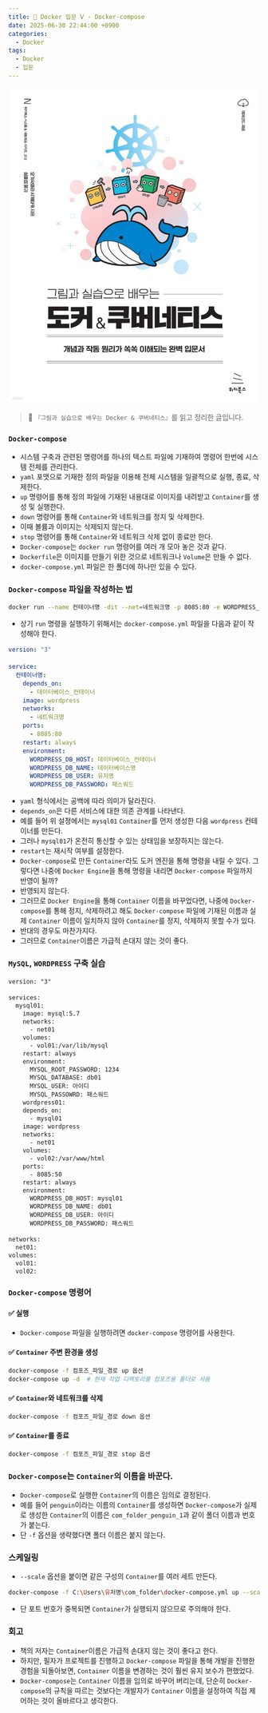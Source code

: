 ```yaml
---
title: 🐋 Docker 입문 Ⅴ - Docker-compose
date: 2025-06-30 22:44:00 +0900
categories:
  - Docker
tags:
  - Docker
  - 입문
---
```


![](/assets/image/Pasted%20image%2020250529002434.png)
> 📘 `『그림과 실습으로 배우는 Docker & 쿠버네티스』`를 읽고 정리한 글입니다.

### `Docker-compose`
- 시스템 구축과 관련된 명령어를 하나의 텍스트 파일에 기재하여 명령어 한번에 시스템 전체를 관리한다.
- `yaml` 포맷으로 기재한 정의 파일을 이용해 전체 시스템을 일괄적으로 실행, 종료, 삭제한다.
- `up` 명령어를 통해 정의 파일에 기재된 내용대로 이미지를 내려받고 `Container`를 생성 및 실행한다.
- `down` 명령어를 통해 `Container`와 네트워크를 정지 및 삭제한다. 
- 이때 볼륨과 이미지는 삭제되지 않는다.
- `stop` 명령어를 통해 `Container`와 네트워크 삭제 없이 종료만 한다.
- `Docker-compose`는 `docker run` 명령어를 여러 개 모아 놓은 것과 같다.
- `Dockerfile`은 이미지를 만들기 위한 것으로 네트워크나 `Volume`은 만들 수 없다.  
- `docker-compose.yml` 파일은 한 폴더에 하나만 있을 수 있다.


### `Docker-compose` 파일을 작성하는 법
```bash
docker run --name 컨테이너명 -dit --net=네트워크명 -p 8085:80 -e WORDPRESS_DB_HOST=데이터베이스_호스트 -e WORDPRESS_DB_NAME=데이터베이스명 -e WORDPRESS_DB_USER=유저명 -e WORDPRESS_DB_PASSWORD=패스워드 wordpress
```
- 상기 `run` 명령을 실행하기 위해서는 `docker-compose.yml` 파일을 다음과 같이 작성해야 한다.

```yml
version: "3"

service:
  컨테이너명:
    depends_on:
      - 데이터베이스_컨테이너
    image: wordpress
    networks:
      - 네트워크명
    ports:
      - 8085:80
    restart: always
    environment:
      WORDPRESS_DB_HOST: 데이터베이스_컨테이너
      WORDPRESS_DB_NAME: 데이터베이스명
      WORDPRESS_DB_USER: 유저명
      WORDPRESS_DB_PASSWORD: 패스워드
```
- `yaml` 형식에서는 공백에 따라 의미가 달라진다.
- `depends_on`은 다른 서비스에 대한 의존 관계를 나타낸다. 
- 예를 들어 위 설정에서는 `mysql01` `Container`를 먼저 생성한 다음 `wordpress` 컨테이너를 만든다.
- 그러나 `mysql01`가 온전히 통신할 수 있는 상태임을 보장하지는 않는다.
- `restart`는 재시작 여부를 설정한다.
- `Docker-compose`로 만든 `Container`라도 도커 엔진을 통해 명령을 내릴 수 있다. 그렇다면 나중에 `Docker Engine`을 통해 명령을 내리면 `Docker-compose` 파일까지 반영이 될까?
- 반영되지 않는다. 
- 그러므로 `Docker Engine`을 통해 `Container` 이름을 바꾸었다면, 나중에 `Docker-compose`를 통해 정지, 삭제하려고 해도 `Docker-compose` 파일에 기재된 이름과 실제 `Container` 이름이 일치하지 않아 `Container`를 정지, 삭제하지 못할 수가 있다. 
- 반대의 경우도 마찬가지다.
- 그러므로 `Container`이름은 가급적 손대지 않는 것이 좋다.


### `MySQL`, `WORDPRESS` 구축 실습

```null
version: "3"

services:
  mysql01:
    image: mysql:5.7
    networks:
      - net01
    volumes:
      - vol01:/var/lib/mysql
    restart: always
    environment:
      MYSQL_ROOT_PASSWORD: 1234
      MYSQL_DATABASE: db01
      MYSQL_USER: 아이디
      MYSQL_PASSOWRD: 패스워드
    wordpress01:
    depends_on:
      - mysql01
    image: wordpress
    networks:
      - net01
    volumes:
      - vol02:/var/www/html
    ports:
      - 8085:50
    restart: always
    environment:
      WORDPRESS_DB_HOST: mysql01
      WORDPRESS_DB_NAME: db01
      WORDPRESS_DB_USER: 아이디
      WORDPRESS_DB_PASSWORD: 패스워드

networks:
  net01:
volumes:
  vol01:
  vol02:
```


### `Docker-compose` 명령어
#### ✅ 실행
- `Docker-compose` 파일을 실행하려면 `docker-compose` 명령어를 사용한다.

#### ✅ `Container` 주변 환경을 생성

```bash
docker-compose -f 컴포즈_파일_경로 up 옵션
docker-compose up -d  # 현재 작업 디렉토리를 컴포즈용 폴더로 사용
```

####  ✅ `Container`와 네트워크를 삭제

```bash
docker-compose -f 컴포즈_파일_경로 down 옵션
```

#### ✅ `Container`를 종료

```bash
docker-compose -f 컴포즈_파일_경로 stop 옵션
```


### `Docker-compose`는 `Container`의 이름을 바꾼다.
- `Docker-compose`로 실행한 `Container`의 이름은 임의로 결정된다.
- 예를 들어 `penguin`이라는 이름의 `Container`를 생성하면 `Docker-compose`가 실제로 생성한 `Container`의 이름은 `com_folder_penguin_1`과 같이 폴더 이름과 번호가 붙는다.
- 단 `-f` 옵션을 생략했다면 폴더 이름은 붙지 않는다.


### 스케일링
- `--scale` 옵션을 붙이면 같은 구성의 `Container`를 여러 세트 만든다.

```bash
docker-compose -f C:\Users\유저명\com_folder\docker-compose.yml up --scale penguin=3
```
- 단 포트 번호가 중복되면 `Container`가 실행되지 않으므로 주의해야 한다.


### 회고
- 책의 저자는 `Container`이름은 가급적 손대지 않는 것이 좋다고 한다.
- 하지만, 필자가 프로젝트를 진행하고 `Docker-compose` 파일을 통해 개발을 진행한 경험을 되돌아보면, `Container` 이름을 변경하는 것이 훨씬 유지 보수가 편했었다. 
- `Docker-compose`는 `Container` 이름을 임의로 바꾸어 버리는데, 단순히 `Docker-compose`의 규칙을 따르는 것보다는 개발자가 `Container` 이름을 설정하여 직접 제어하는 것이 올바르다고 생각한다.